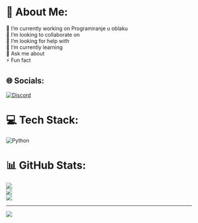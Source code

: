 # 💫 About Me:
🔭 I’m currently working on Programiranje u oblaku<br>👯 I’m looking to collaborate on <br>🤝 I’m looking for help with<br>🌱 I’m currently learning<br>💬 Ask me about<br>⚡ Fun fact


## 🌐 Socials:
[![Discord](https://img.shields.io/badge/Discord-%237289DA.svg?logo=discord&logoColor=white)](https://discord.gg/blabla) 

# 💻 Tech Stack:
![Python](https://img.shields.io/badge/python-3670A0?style=for-the-badge&logo=python&logoColor=ffdd54)
# 📊 GitHub Stats:
![](https://github-readme-stats.vercel.app/api?username=filip760&theme=dark&hide_border=false&include_all_commits=false&count_private=false)<br/>
![](https://github-readme-streak-stats.herokuapp.com/?user=filip760&theme=dark&hide_border=false)<br/>
![](https://github-readme-stats.vercel.app/api/top-langs/?username=filip760&theme=dark&hide_border=false&include_all_commits=false&count_private=false&layout=compact)

---
[![](https://visitcount.itsvg.in/api?id=filip760&icon=0&color=0)](https://visitcount.itsvg.in)

<!-- Proudly created with GPRM ( https://gprm.itsvg.in ) -->